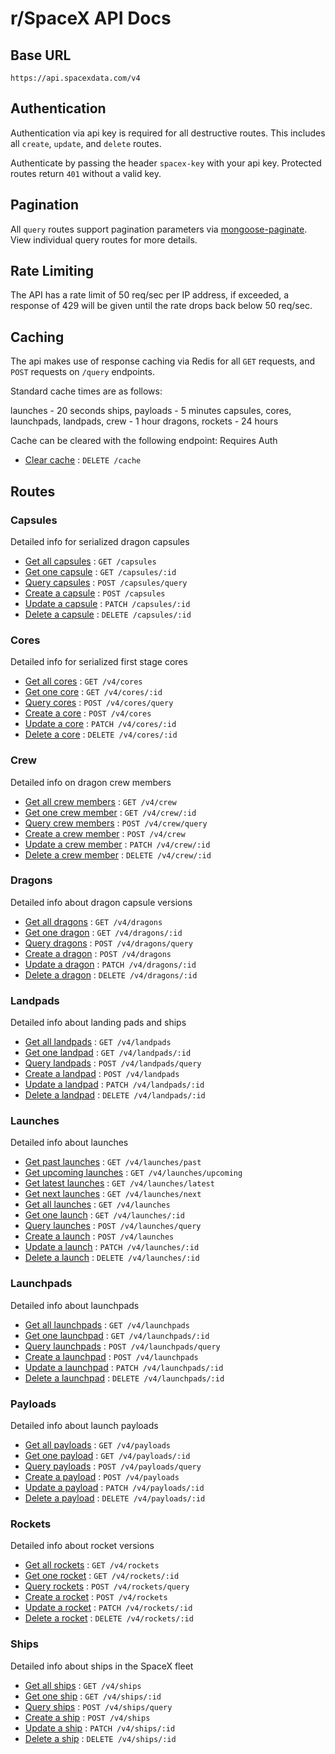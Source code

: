 # r/SpaceX API Docs

## Base URL

`https://api.spacexdata.com/v4`

## Authentication

Authentication via api key is required for all destructive routes. This includes all `create`, `update`, and `delete` routes.

Authenticate by passing the header `spacex-key` with your api key. Protected routes return `401` without a valid key.

## Pagination

All `query` routes support pagination parameters via [mongoose-paginate](https://github.com/aravindnc/mongoose-paginate-v2). View individual query routes for more details.

## Rate Limiting

The API has a rate limit of 50 req/sec per IP address, if exceeded, a response of 429 will be given until the rate drops back below 50 req/sec. 

## Caching

The api makes use of response caching via Redis for all `GET` requests, and `POST` requests on `/query` endpoints.

Standard cache times are as follows:

launches - 20 seconds
ships, payloads - 5 minutes
capsules, cores, launchpads, landpads, crew - 1 hour
dragons, rockets - 24 hours

Cache can be cleared with the following endpoint: Requires Auth
* [Clear cache](cache/clear.md) : `DELETE /cache`

## Routes

### Capsules

Detailed info for serialized dragon capsules

* [Get all capsules](capsules/get.md) : `GET /capsules`
* [Get one capsule](capsules/one.md) : `GET /capsules/:id`
* [Query capsules](capsules/query.md) : `POST /capsules/query`
* [Create a capsule](capsules/create.md) : `POST /capsules`
* [Update a capsule](capsules/update.md) : `PATCH /capsules/:id`
* [Delete a capsule](capsules/delete.md) : `DELETE /capsules/:id`

### Cores

Detailed info for serialized first stage cores

* [Get all cores](cores/get.md) : `GET /v4/cores`
* [Get one core](cores/one.md) : `GET /v4/cores/:id`
* [Query cores](cores/query.md) : `POST /v4/cores/query`
* [Create a core](cores/create.md) : `POST /v4/cores`
* [Update a core](cores/update.md) : `PATCH /v4/cores/:id`
* [Delete a core](cores/delete.md) : `DELETE /v4/cores/:id`

### Crew

Detailed info on dragon crew members

* [Get all crew members](crew/get.md) : `GET /v4/crew`
* [Get one crew member](crew/one.md) : `GET /v4/crew/:id`
* [Query crew members](crew/query.md) : `POST /v4/crew/query`
* [Create a crew member](crew/create.md) : `POST /v4/crew`
* [Update a crew member](crew/update.md) : `PATCH /v4/crew/:id`
* [Delete a crew member](crew/delete.md) : `DELETE /v4/crew/:id`

### Dragons

Detailed info about dragon capsule versions

* [Get all dragons](dragons/get.md) : `GET /v4/dragons`
* [Get one dragon](dragons/one.md) : `GET /v4/dragons/:id`
* [Query dragons](dragons/query.md) : `POST /v4/dragons/query`
* [Create a dragon](dragons/create.md) : `POST /v4/dragons`
* [Update a dragon](dragons/update.md) : `PATCH /v4/dragons/:id`
* [Delete a dragon](dragons/delete.md) : `DELETE /v4/dragons/:id`

### Landpads

Detailed info about landing pads and ships

* [Get all landpads](landpads/get.md) : `GET /v4/landpads`
* [Get one landpad](landpads/one.md) : `GET /v4/landpads/:id`
* [Query landpads](landpads/query.md) : `POST /v4/landpads/query`
* [Create a landpad](landpads/create.md) : `POST /v4/landpads`
* [Update a landpad](landpads/update.md) : `PATCH /v4/landpads/:id`
* [Delete a landpad](landpads/delete.md) : `DELETE /v4/landpads/:id`

### Launches

Detailed info about launches

* [Get past launches](launches/past.md) : `GET /v4/launches/past`
* [Get upcoming launches](launches/upcoming.md) : `GET /v4/launches/upcoming`
* [Get latest launches](launches/latest.md) : `GET /v4/launches/latest`
* [Get next launches](launches/next.md) : `GET /v4/launches/next`
* [Get all launches](launches/get.md) : `GET /v4/launches`
* [Get one launch](launches/one.md) : `GET /v4/launches/:id`
* [Query launches](launches/query.md) : `POST /v4/launches/query`
* [Create a launch](launches/create.md) : `POST /v4/launches`
* [Update a launch](launches/update.md) : `PATCH /v4/launches/:id`
* [Delete a launch](launches/delete.md) : `DELETE /v4/launches/:id`

### Launchpads

Detailed info about launchpads

* [Get all launchpads](launchpads/get.md) : `GET /v4/launchpads`
* [Get one launchpad](launchpads/one.md) : `GET /v4/launchpads/:id`
* [Query launchpads](launchpads/query.md) : `POST /v4/launchpads/query`
* [Create a launchpad](launchpads/create.md) : `POST /v4/launchpads`
* [Update a launchpad](launchpads/update.md) : `PATCH /v4/launchpads/:id`
* [Delete a launchpad](launchpads/delete.md) : `DELETE /v4/launchpads/:id`

### Payloads

Detailed info about launch payloads

* [Get all payloads](payloads/get.md) : `GET /v4/payloads`
* [Get one payload](payloads/one.md) : `GET /v4/payloads/:id`
* [Query payloads](payloads/query.md) : `POST /v4/payloads/query`
* [Create a payload](payloads/create.md) : `POST /v4/payloads`
* [Update a payload](payloads/update.md) : `PATCH /v4/payloads/:id`
* [Delete a payload](payloads/delete.md) : `DELETE /v4/payloads/:id`

### Rockets

Detailed info about rocket versions

* [Get all rockets](rockets/get.md) : `GET /v4/rockets`
* [Get one rocket](rockets/one.md) : `GET /v4/rockets/:id`
* [Query rockets](rockets/query.md) : `POST /v4/rockets/query`
* [Create a rocket](rockets/create.md) : `POST /v4/rockets`
* [Update a rocket](rockets/update.md) : `PATCH /v4/rockets/:id`
* [Delete a rocket](rockets/delete.md) : `DELETE /v4/rockets/:id`

### Ships

Detailed info about ships in the SpaceX fleet

* [Get all ships](ships/get.md) : `GET /v4/ships`
* [Get one ship](ships/one.md) : `GET /v4/ships/:id`
* [Query ships](ships/query.md) : `POST /v4/ships/query`
* [Create a ship](ships/create.md) : `POST /v4/ships`
* [Update a ship](ships/update.md) : `PATCH /v4/ships/:id`
* [Delete a ship](ships/delete.md) : `DELETE /v4/ships/:id`
